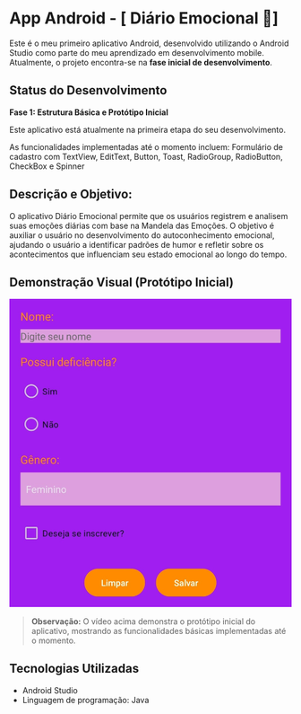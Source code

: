 # App Android - [ Diário Emocional 💜]

Este é o meu primeiro aplicativo Android, desenvolvido utilizando o Android Studio como parte do meu aprendizado em desenvolvimento mobile. Atualmente, o projeto encontra-se na **fase inicial de desenvolvimento**.

## Status do Desenvolvimento

**Fase 1: Estrutura Básica e Protótipo Inicial**

Este aplicativo está atualmente na primeira etapa do seu desenvolvimento. 

As funcionalidades implementadas até o momento incluem:
Formulário de cadastro com TextView, EditText, Button, Toast, RadioGroup, RadioButton, CheckBox e Spinner

## Descrição e Objetivo:

O aplicativo Diário Emocional permite que os usuários registrem e analisem suas emoções diárias com base na Mandela das Emoções.  O objetivo é auxiliar o usuário no desenvolvimento do autoconhecimento emocional, ajudando o usuário a identificar padrões de humor e refletir sobre os acontecimentos que influenciam seu estado emocional ao longo do tempo.

## Demonstração Visual (Protótipo Inicial)

[![Protótipo Inicial do App](./imagens/thumbnail.jpeg)](https://drive.google.com/file/d/14IXFQSgJLgLtGNd0waeS8DrQHmyCPIy6/view?usp=sharing)

> **Observação:** O vídeo acima demonstra o protótipo inicial do aplicativo, mostrando as funcionalidades básicas implementadas até o momento. 

## Tecnologias Utilizadas

* Android Studio
* Linguagem de programação: Java 


